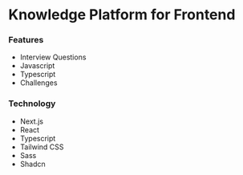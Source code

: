 # Knowledge Platform for Frontend

### Features
- Interview Questions
- Javascript
- Typescript
- Challenges

### Technology
- Next.js
- React
- Typescript
- Tailwind CSS
- Sass
- Shadcn
